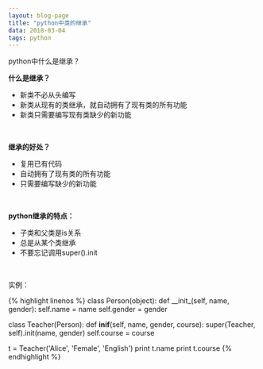 ```yaml
---
layout: blog-page
title: "python中类的继承"
data: 2018-03-04
tags: python
---
```

<p class="h3">python中什么是继承？</p>
<p><b>什么是继承？</b></p>
<ul>
<li>新类不必从头编写</li>
<li>新类从现有的类继承，就自动拥有了现有类的所有功能</li>
<li>新类只需要编写现有类缺少的新功能</li>
</ul>
<br>

<p><b>继承的好处？</b></p>
<ul>
<li>复用已有代码</li>
<li>自动拥有了现有类的所有功能</li>
<li>只需要编写缺少的新功能</li>
</ul>
<br>

<p><b>python继承的特点：</b></p>
<ul>
<li>子类和父类是is关系</li>
<li>总是从某个类继承</li>
<li>不要忘记调用super().init</li>
</ul>
<br>

<p>实例：</p>
{% highlight linenos %}
class Person(object):
	def __init_(self, name, gender):
		self.name = name
		self.gender = gender

class Teacher(Person):
	def __inif__(self, name, gender, course):
		super(Teacher, self).init(name, gender)
		self.course = course

t = Teacher('Alice', 'Female', 'English')
print t.name
print t.course
{% endhighlight %}